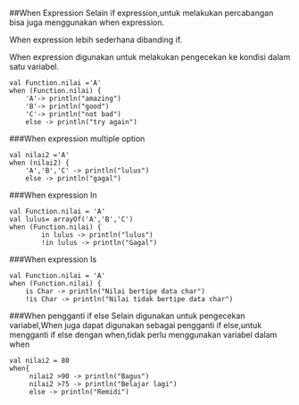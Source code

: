 ##When Expression
Selain if expression,untuk melakukan percabangan bisa juga menggunakan when expression.

When expression lebih sederhana dibanding if.

When expression digunakan untuk melakukan pengecekan ke kondisi dalam satu variabel.
```aidl
val Function.nilai ='A'
when (Function.nilai) {
    'A'-> println("amazing")
    'B'-> println("good")
    'C'-> println("not bad")
    else -> println("try again")
```

###When expression multiple option
```aidl
val nilai2 ='A'
when (nilai2) {
    'A','B','C' -> println("lulus")
    else -> println("gagal")
```
###When expression In
```aidl
val Function.nilai = 'A'
val lulus= arrayOf('A','B','C')
when (Function.nilai) {
        in lulus -> println("lulus")
        !in lulus -> println("Gagal")
```
###When expression Is
```aidl
val Function.nilai = 'A'
when (Function.nilai) {
    is Char -> println("Nilai bertipe data char")
    !is Char -> println("Nilai tidak bertipe data char")
```
###When pengganti if else
Selain digunakan untuk pengecekan variabel,When juga dapat digunakan sebagai pengganti if else,untuk mengganti if else dengan when,tidak perlu menggunakan variabel dalam when
```aidl
val nilai2 = 80
when{
     nilai2 >90 -> println("Bagus")
     nilai2 >75 -> println("Belajar lagi")
     else -> println("Remidi")
```